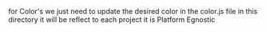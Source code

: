 for Color's we just need to update the desired color in the color.js file in this directory it will be reflect to each project it is Platform Egnostic
